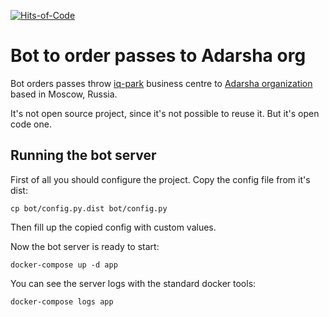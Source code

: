 [![Hits-of-Code](https://hitsofcode.com/github/duker33/adarsha_pass)](https://hitsofcode.com/view/github/duker33/adarsha_pass)

# Bot to order passes to Adarsha org

Bot orders passes throw [iq-park](http://iqpark-msk.ru/) business centre to [Adarsha organization](https://vk.com/adarsha_yoga) based in Moscow, Russia.

It's not open source project, since it's not possible to reuse it. But it's open code one.


## Running the bot server
First of all you should configure the project.
Copy the config file from it's dist:
```
cp bot/config.py.dist bot/config.py
```
Then fill up the copied config with custom values.

Now the bot server is ready to start:
```
docker-compose up -d app
```

You can see the server logs with the standard docker tools:
```
docker-compose logs app
```
